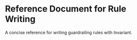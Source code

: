 # Reference Document for Rule Writing

<div class="subtitle">
A concise reference for writing guardrailing rules with Invariant.
</div>